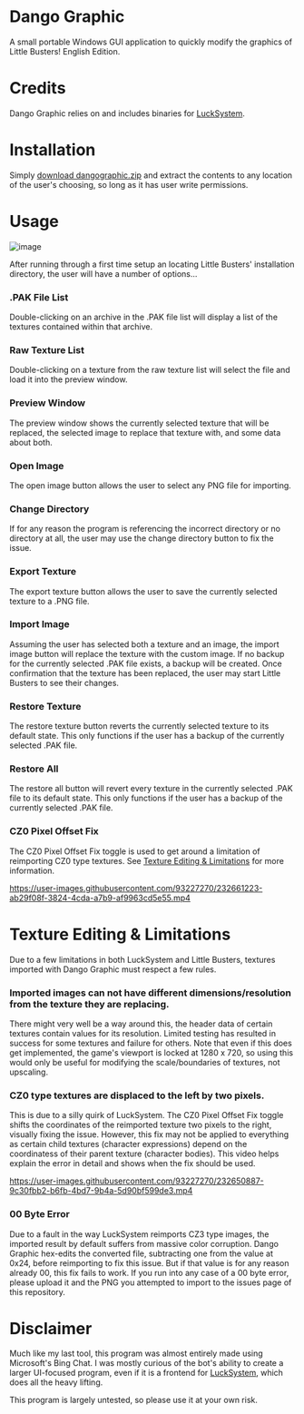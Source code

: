 # Dango Graphic
A small portable Windows GUI application to quickly modify the graphics of Little Busters! English Edition.

# Credits
Dango Graphic relies on and includes binaries for [LuckSystem](https://github.com/wetor/LuckSystem).

# Installation
Simply [download dangographic.zip](https://github.com/niikokomo/dangographic/releases/tag/dango) and extract the contents to any location of the user's choosing, so long as it has user write permissions.

# Usage

![image](https://user-images.githubusercontent.com/93227270/232514754-6f000919-230f-4252-a577-0f47c52662cf.png)

After running through a first time setup an locating Little Busters' installation directory, the user will have a number of options...

### .PAK File List
Double-clicking on an archive in the .PAK file list will display a list of the textures contained within that archive.

### Raw Texture List

Double-clicking on a texture from the raw texture list will select the file and load it into the preview window.

### Preview Window

The preview window shows the currently selected texture that will be replaced, the selected image to replace that texture with, and some data about both.

### Open Image

The open image button allows the user to select any PNG file for importing.

### Change Directory

If for any reason the program is referencing the incorrect directory or no directory at all, the user may use the change directory button to fix the issue.

### Export Texture

The export texture button allows the user to save the currently selected texture to a .PNG file.

### Import Image

Assuming the user has selected both a texture and an image, the import image button will replace the texture with the custom image. If no backup for the currently selected .PAK file exists, a backup will be created. Once confirmation that the texture has been replaced, the user may start Little Busters to see their changes.

### Restore Texture

The restore texture button reverts the currently selected texture to its default state. This only functions if the user has a backup of the currently selected .PAK file.

### Restore All

The restore all button will revert every texture in the currently selected .PAK file to its default state. This only functions if the user has a backup of the currently selected .PAK file.

### CZ0 Pixel Offset Fix

The CZ0 Pixel Offset Fix toggle is used to get around a limitation of reimporting CZ0 type textures. See [Texture Editing & Limitations]() for more information.

https://user-images.githubusercontent.com/93227270/232661223-ab29f08f-3824-4cda-a7b9-af9963cd5e55.mp4

# Texture Editing & Limitations

Due to a few limitations in both LuckSystem and Little Busters, textures imported with Dango Graphic must respect a few rules. 

### Imported images can not have different dimensions/resolution from the texture they are replacing.

There might very well be a way around this, the header data of certain textures contain values for its resolution. Limited testing has resulted in success for some textures and failure for others. Note that even if this does get implemented, the game's viewport is locked at 1280 x 720, so using this would only be useful for modifying the scale/boundaries of textures, not upscaling.

### CZ0 type textures are displaced to the left by two pixels.

This is due to a silly quirk of LuckSystem. The CZ0 Pixel Offset Fix toggle shifts the coordinates of the reimported texture two pixels to the right, visually fixing the issue. However, this fix may not be applied to everything as certain child textures (character expressions) depend on the coordinatess of their parent texture (character bodies). This video helps explain the error in detail and shows when the fix should be used.

https://user-images.githubusercontent.com/93227270/232650887-9c30fbb2-b6fb-4bd7-9b4a-5d90bf599de3.mp4

### 00 Byte Error

Due to a fault in the way LuckSystem reimports CZ3 type images, the imported result by default suffers from massive color corruption. Dango Graphic hex-edits the converted file, subtracting one from the value at 0x24, before reimporting to fix this issue. But if that value is for any reason already 00, this fix fails to work. If you run into any case of a 00 byte error, please upload it and the PNG you attempted to import to the issues page of this repository.

# Disclaimer
Much like my last tool, this program was almost entirely made using Microsoft's Bing Chat. I was mostly curious of the bot's ability to create a larger UI-focused program, even if it is a frontend for [LuckSystem](https://github.com/wetor/LuckSystem), which does all the heavy lifting.

This program is largely untested, so please use it at your own risk.
